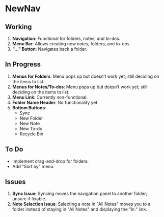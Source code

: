 # NewNav

## Working
1. **Navigation**: Functional for folders, notes, and to-dos.
2. **Menu Bar**: Allows creating new notes, folders, and to-dos.
3. **"..." Button**: Navigates back a folder.

## In Progress
1. **Menus for Folders**: Menu pops up but doesn’t work yet; still deciding on the items to list.
2. **Menus for Notes/To-dos**: Menu pops up but doesn’t work yet; still deciding on the items to list.
3. **Menu Link**: Currently non-functional.
4. **Folder Name Header**: No functionality yet.
5. **Bottom Buttons**:
   - Sync
   - New Folder
   - New Note
   - New To-do
   - Recycle Bin

## To Do
- Implement drag-and-drop for folders.
- Add "Sort by" menu.

## Issues
1. **Sync Issue**: Syncing moves the navigation panel to another folder; unsure if fixable.
2. **Note Selection Issue**: Selecting a note in "All Notes" moves you to a folder instead of staying in "All Notes" and displaying the "in:" link.
